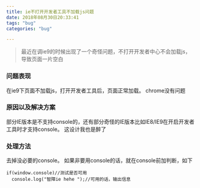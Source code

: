 ```yaml
---
title: ie不打开开发者工具不加载js问题
date: 2018年08月30日20:33:41
tags: "bug"
categories: "bug"

---
```



>最近在调ie9的时候出现了一个奇怪问题，不打开开发者中心不会加载js，导致页面一片空白

### 问题表现

在ie9下页面不加载js，打开开发者工具后，页面正常加载。  chrome没有问题



### 原因以及解决方案

部分IE版本是不支持console的，还有部分奇怪的IE版本比如IE8/IE9在开启开发者工具时才支持console。 这设计我也是醉了

### 处理方法
去掉没必要的console。
如果非要用console的话，就在console前加判断，如下

```
if(window.console)//测试是否可用
  console.log("智障ie hehe ");//可用的话，输出信息

```